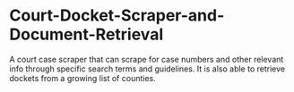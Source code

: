 # Court-Docket-Scraper-and-Document-Retrieval
A court case scraper that can scrape for case numbers and other relevant info through specific search terms and guidelines. It is also able to retrieve dockets from a growing list of counties.
